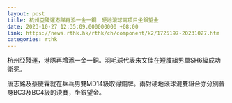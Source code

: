 ```yaml
---
layout: post
title: 杭州亞殘運港隊再添一金一銅　硬地滾球兩項目坐銀望金
date: 2023-10-27 12:35:09.000000000 +08:00
link: https://news.rthk.hk/rthk/ch/component/k2/1725197-20231027.htm
categories: rthk
---
```


杭州亞殘運，港隊再增添一金一銅。羽毛球代表朱文佳在短肢組男單SH6級成功衛冕。

唐志銘及蔡慶霖就在乒乓男雙MD14級取得銅牌。兩對硬地滾球混雙組合亦分別晉身BC3及BC4級的決賽，坐銀望金。
